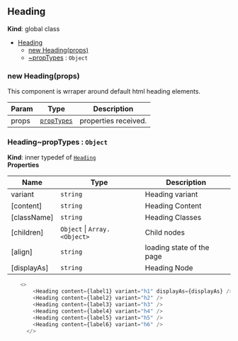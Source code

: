 <a name="Heading"></a>

## Heading
**Kind**: global class  

* [Heading](#Heading)
    * [new Heading(props)](#new_Heading_new)
    * [~propTypes](#Heading..propTypes) : <code>Object</code>

<a name="new_Heading_new"></a>

### new Heading(props)
This component is wrraper around default html heading elements.


| Param | Type | Description |
| --- | --- | --- |
| props | [<code>propTypes</code>](#Heading..propTypes) | properties received. |

<a name="Heading..propTypes"></a>

### Heading~propTypes : <code>Object</code>
**Kind**: inner typedef of [<code>Heading</code>](#Heading)  
**Properties**

| Name | Type | Description |
| --- | --- | --- |
| variant | <code>string</code> | Heading variant |
| [content] | <code>string</code> | Heading Content |
| [className] | <code>string</code> | Heading Classes |
| [children] | <code>Object</code> \| <code>Array.&lt;Object&gt;</code> | Child nodes |
| [align] | <code>string</code> | loading state of the page |
| [displayAs] | <code>string</code> | Heading Node |


```javascript
    <>
        <Heading content={label1} variant="h1" displayAs={displayAs} />
        <Heading content={label2} variant="h2" />
        <Heading content={label3} variant="h3" />
        <Heading content={label4} variant="h4" />
        <Heading content={label5} variant="h5" />
        <Heading content={label6} variant="h6" />
      </>
```

          
